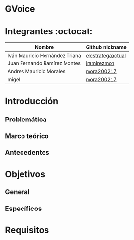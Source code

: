 # GVoice

# Integrantes  :octocat:
|            Nombre                |                      Github nickname                      |
|----------------------------------|-----------------------------------------------------------|
| Iván Mauricio Hernández Triana   | [elestrategaactual](https://github.com/elestrategaactual) | 
| Juan Fernando Ramírez Montes     |    [jramirezmon](https://github.com/jramirezmon)          |
| Andres Mauricio Morales          |    [mora200217](https://github.com/@mora200217)          |
| migel                            |    [mora200217](https://github.com/@mora200217)          |


# Introducción


## Problemática

## Marco teórico

## Antecedentes

# Objetivos

## General

## Específicos


# Requisitos
